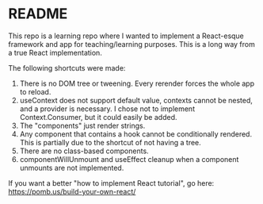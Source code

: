# README

This repo is a learning repo where I wanted to implement a React-esque framework and app for teaching/learning purposes.  This is a long way from a true React implementation.

The following shortcuts were made:

1. There is no DOM tree or tweening.  Every rerender forces the whole app to reload.
2. useContext does not support default value, contexts cannot be nested, and a provider is necessary.  I chose not to implement Context.Consumer, but it could easily be added.
3. The "components" just render strings.
4. Any component that contains a hook cannot be conditionally rendered.  This is partially due to the shortcut of not having a tree.
5. There are no class-based components.
6. componentWillUnmount and useEffect cleanup when a component unmounts are not implemented.

If you want a better "how to implement React tutorial", go here: https://pomb.us/build-your-own-react/
